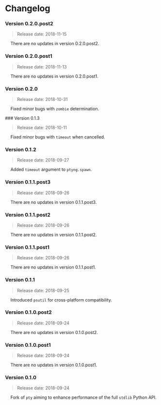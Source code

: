 # Changelog

### Version 0.2.0.post2

 > Release date: 2018-11-15

&emsp; There are no updates in version 0.2.0.post2.

### Version 0.2.0.post1

 > Release date: 2018-11-13

&emsp; There are no updates in version 0.2.0.post1.

### Version 0.2.0

 > Release date: 2018-10-31

&emsp; Fixed minor bugs with `zombie` determination.

### Version 0.1.3

 > Release date: 2018-10-11

&emsp; Fixed minor bugs with `timeout` when cancelled.

### Version 0.1.2

 > Release date: 2018-09-27

&emsp; Added `timeout` argument to `ptyng.spawn`.

### Version 0.1.1.post3

 > Release date: 2018-09-26

&emsp; There are no updates in version 0.1.1.post3.

### Version 0.1.1.post2

 > Release date: 2018-09-26

&emsp; There are no updates in version 0.1.1.post2.

### Version 0.1.1.post1

 > Release date: 2018-09-26

&emsp; There are no updates in version 0.1.1.post1.

### Version 0.1.1

 > Release date: 2018-09-25

&emsp; Introduced `psutil` for cross-platform compatibility.

### Version 0.1.0.post2

 > Release date: 2018-09-24

&emsp; There are no updates in version 0.1.0.post2.

### Version 0.1.0.post1

 > Release date: 2018-09-24

&emsp; There are no updates in version 0.1.0.post1.

### Version 0.1.0

 > Release date: 2018-09-24

&emsp; Fork of `pty` aiming to enhance performance of the full `stdlib` Python API.
